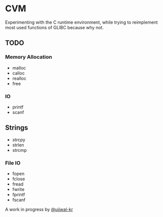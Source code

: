 # CVM

Experimenting with the C runtime environment, while trying to reimplement most used functions of GLIBC because why not.

## TODO

### Memory Allocation
- malloc
- calloc
- realloc
- free

### IO
- printf
- scanf

## Strings
- strcpy
- strlen
- strcmp

### File IO
- fopen
- fclose
- fread
- fwrite
- fprintf
- fscanf

A work in progress by [@ujjwal-kr](https://github.com/ujjwal-kr)
